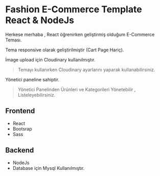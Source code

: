 # Fashion E-Commerce Template React & NodeJs



Herkese merhaba , React öğrenirken geliştirmiş olduğum E-Commerce Teması.

Tema responsive olarak geliştirilmiştir (Cart Page Hariç).

İmage upload için Cloudinary kullanılmıştır.
> Temayı kullanırken Cloudinary ayarlarını yaparak kullanabilirsiniz.

Yönetici paneline sahiptir.
> Yönetici Panelinden Ürünleri ve Kategorileri Yönetebilir , Listeleyebilirsiniz.

## Frontend 
- React
- Bootsrap
- Sass

## Backend
- NodeJs
- Database için Mysql Kullanılmıştır.
